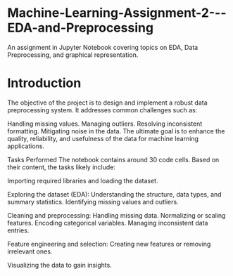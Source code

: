 # Machine-Learning-Assignment-2---EDA-and-Preprocessing
An assignment in Jupyter Notebook covering topics on EDA, Data Preprocessing, and graphical representation.

# Introduction

The objective of the project is to design and implement a robust data preprocessing system. It addresses common challenges such as:

Handling missing values. Managing outliers. Resolving inconsistent formatting. Mitigating noise in the data. The ultimate goal is to enhance the quality, reliability, and usefulness of the data for machine learning applications.

Tasks Performed
The notebook contains around 30 code cells. Based on their content, the tasks likely include:

Importing required libraries and loading the dataset.

Exploring the dataset (EDA): Understanding the structure, data types, and summary statistics. Identifying missing values and outliers.

Cleaning and preprocessing: Handling missing data. Normalizing or scaling features. Encoding categorical variables. Managing inconsistent data entries.

Feature engineering and selection: Creating new features or removing irrelevant ones.

Visualizing the data to gain insights.
